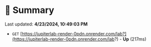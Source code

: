 # 📖 Summary
Last updated: **4/23/2024, 10:49:03 PM**

- `GET` [https://jupiterlab-render-0pdn.onrender.com/lab?](https://jupiterlab-render-0pdn.onrender.com/lab?) - **Up** (217ms)
